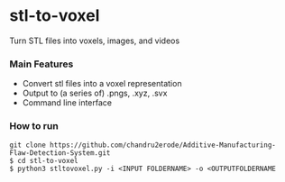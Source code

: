 # stl-to-voxel
Turn STL files into voxels, images, and videos
### Main Features
* Convert stl files into a voxel representation
* Output to (a series of) .pngs, .xyz, .svx
* Command line interface

### How to run
```
git clone https://github.com/chandru2erode/Additive-Manufacturing-Flaw-Detection-System.git
$ cd stl-to-voxel
$ python3 stltovoxel.py -i <INPUT FOLDERNAME> -o <OUTPUTFOLDERNAME 
```

